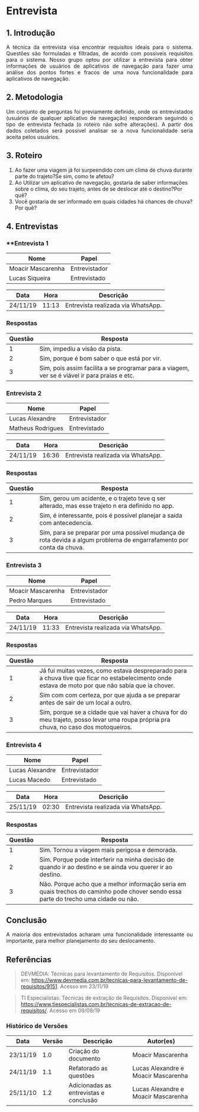 # Entrevista

## 1. Introdução
<p align = "justify">
A técnica da entrevista visa encontrar requisitos ideais para o sistema. Questões são formuladas  e filtradas, de acordo com possiveis requisitos para o sistema. Nosso grupo optou por utilizar a entrevista para obter informações de usuários de aplicativos de navegação para fazer uma análise dos pontos fortes e fracos de uma nova funcionalidade para aplicativos de navegação.
</p>

## 2. Metodologia
<p align = "justify">
Um conjunto de perguntas foi previamente definido, onde os entrevistados (usuários de qualquer aplicativo de navegação) responderam seguindo o tipo de entrevista fechada (o roteiro não sofre alterações). A partir dos dados coletados será possivel analisar se a nova funcionalidade seria aceita pelos usuários.
 </p>
 
## 3. Roteiro
1. Ao fazer uma viagem já foi surpeendido com um clima de chuva durante parte do trajeto?Se sim, como te afetou?
2. Ao Utilizar um aplicativo de navegação, gostaria de saber informações sobre o clima, do seu trajeto, antes de se deslocar até o destino?Por quê?
3. Você gostaria de ser informado em quais cidades há chances de chuva? Por quê?


## 4. Entrevistas

### **Entrevista 1
Nome | Papel 
-----|------
Moacir Mascarenha| Entrevistador
Lucas Siqueira| Entrevistado

Data|Hora |Descrição
----|-----|---------
24/11/19 | 11:13 | Entrevista realizada via WhatsApp.


### Respostas

Questão | Resposta
--------|---------
1| Sim, impediu a visão da pista.|
2| Sim, porque é bom saber o que está por vir.|
3| Sim, pois assim facilita a se programar para a viagem, ver se é viável ir para praias e etc.|

### **Entrevista 2**
Nome | Papel 
-----|-----
Lucas Alexandre| Entrevistador
Matheus Rodrigues| Entrevistado

Data|Hora |Descrição
----|-----|---------
24/11/19 | 16:36 | Entrevista realizada via WhatsApp.

### Respostas
Questão | Resposta
--------|---------
1| Sim, gerou um acidente, e o trajeto teve q ser alterado, mas esse trajeto n era definido no app.|
2| Sim, é interessante, pois é possível planejar a saida com antecedencia.|
3| Sim, para se preparar por uma possível mudança de rota devida a algum problema de engarrafamento por conta da chuva.|

### **Entrevista 3**
Nome | Papel 
-----|-----
Moacir Mascarenha | Entrevistador
Pedro Marques| Entrevistado

Data|Hora |Descrição
----|-----|---------
24/11/19 | 11:33 | Entrevista realizada via WhatsApp.

### Respostas
Questão | Resposta
--------|---------
1|Já fui muitas vezes, como estava despreparado para a chuva tive que ficar no estabelecimento onde estava de moto por que não sabia que ia chover.|
2| Sim com com certeza, por que ajuda a se preparar antes de sair de um local a outro.|
3| Sim, porque se a cidade que vai haver a chuva for do meu trajeto, posso levar uma roupa própria pra chuva, no caso dos motoqueiros.|

### **Entrevista 4**
Nome | Papel
-----|------
Lucas Alexandre | Entrevistador
Lucas Macedo | Entrevistado

Data|Hora |Descrição
----|-----|---------
25/11/19 | 02:30| Entrevista realizada via WhatsApp.|

### Respostas
Questão | Resposta
--------|---------
1| Sim. Tornou a viagem mais perigosa e demorada.|
2| Sim. Porque pode interferir na minha decisão de quando ir ao destino e se ainda vou querer ir ao destino.|
3| Não. Porque acho que a melhor informação seria em quais trechos do caminho pode chover sendo essa parte do trecho uma cidade ou não.|

## Conclusão
<p align = "justify">
A maioria dos entrevistados acharam uma funcionalidade interessante ou importante, para melhor planejamento do seu deslocamento.

## Referências
>DEVMEDIA: Técnicas para levantamento de Requisitos. Disponivel em: https://www.devmedia.com.br/tecnicas-para-levantamento-de-requisitos/9151. Acesso em 23/11/19

>TI Especialistas: Técnicas de extração de Requisitos. Disponível em: https://www.tiespecialistas.com.br/tecnicas-de-extracao-de-requisitos/. Acesso em 09/09/19

### Histórico de Versões

|Data|Versão|Descrição|Autor(es)|
|----|------|---------|---------|
|23/11/19|1.0|Criação do documento|Moacir Mascarenha|
|24/11/19|1.1|Refatorado as questões|Lucas Alexandre e Moacir Mascarenha|
|25/11/10|1.2|Adicionadas as entrevistas e conclusão|Lucas Alexandre e Moacir Mascarenha|